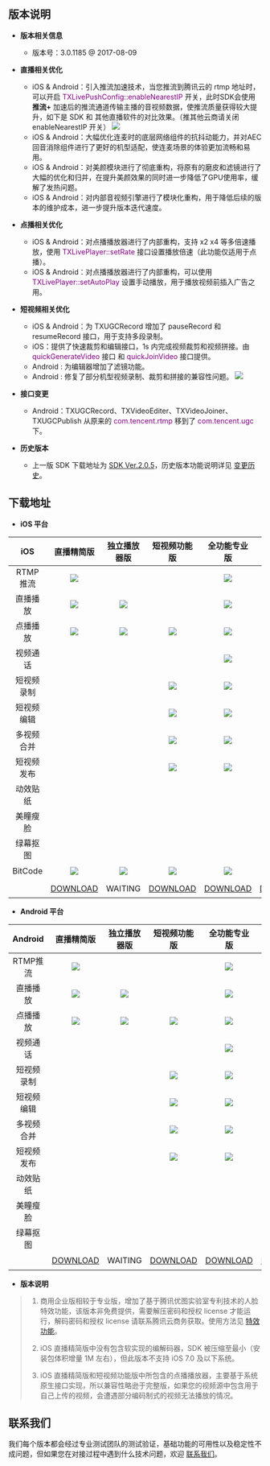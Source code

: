 ## 版本说明 
+ **版本相关信息**
  - 版本号：3.0.1185 @ 2017-08-09

+ **直播相关优化**
  - iOS & Android：引入推流加速技术，当您推流到腾讯云的 rtmp 地址时，可以开启 <font color='purple'>TXLivePushConfig::enableNearestIP</font> 开关，此时SDK会使用 **推流+** 加速后的推流通道传输主播的音视频数据，使推流质量获得较大提升，如下是 SDK 和 其他直播软件的对比效果。（推其他云商请关闭 enableNearestIP 开关）
![](//mc.qcloudimg.com/static/img/12e966a39dc5eba5701cb2e310b16ccb/image.jpg)
  - iOS & Android：大幅优化连麦时的底层网络组件的抗抖动能力，并对AEC回音消除组件进行了更好的机型适配，使连麦场景的体验更加流畅和易用。
  - iOS & Android：对美颜模块进行了彻底重构，将原有的磨皮和滤镜进行了大幅的优化和归并，在提升美颜效果的同时进一步降低了GPU使用率，缓解了发热问题。
  - iOS & Android：对内部音视频引擎进行了模块化重构，用于降低后续的版本的维护成本，进一步提升版本迭代速度。
  
+ **点播相关优化**
  - iOS & Android：对点播播放器进行了内部重构，支持 x2 x4 等多倍速播放，使用 <font color='purple'>TXLivePlayer::setRate</font> 接口设置播放倍速（此功能仅适用于点播）。
  - iOS & Android：对点播播放器进行了内部重构，可以使用 <font color='purple'>TXLivePlayer::setAutoPlay</font> 设置手动播放，用于播放视频前插入广告之用。

+ **短视频相关优化**
  - iOS & Android：为 TXUGCRecord 增加了 pauseRecord 和 resumeRecord 接口，用于支持多段录制。
  - iOS：提供了快速裁剪和编辑接口，1s 内完成视频裁剪和视频拼接。由 <font color='purple'>quickGenerateVideo</font> 接口 和 <font color='purple'>quickJoinVideo</font> 接口提供。
  - Android : 为编辑器增加了滤镜功能。
  - Android : 修复了部分机型视频录制、裁剪和拼接的兼容性问题。
![](//mc.qcloudimg.com/static/img/f2820e0ee0c5116b97f120a02203092f/image.png)

+ **接口变更**
  - Android：TXUGCRecord、TXVideoEditer、TXVideoJoiner、TXUGCPublish 从原来的 <font color='purple'>com.tencent.rtmp</font> 移到了 <font color='purple'>com.tencent.ugc</font> 下。

+ **历史版本**
  - 上一版 SDK 下载地址为 [SDK Ver.2.0.5](https://www.qcloud.com/document/product/454/10776)，历史版本功能说明详见 [变更历史](https://www.qcloud.com/document/product/454/7878)。


## 下载地址
<style>
table th:nth-of-type(1) {  width: 150px; }
table th:nth-of-type(2) {  width: 150px; }
table th:nth-of-type(3) {  width: 150px; }
table th:nth-of-type(4) {  width: 150px; }
table th:nth-of-type(5) {  width: 150px; }
table th:nth-of-type(6) {  width: 150px; }
table td { height: 35px; }
.markdown-text-box img {
    border: 0;
    max-width: 100%;
    height: auto;
    box-sizing: content-box;
    box-shadow: 0 0 0px #ccc;
    margin: 0px 0;
}
</style>

- **iOS 平台**

|     iOS        | 直播精简版 | 独立播放器版 | 短视频功能版 | 全功能专业版 | 商用企业版 |
| :------------: | :------------: | :--------------: | :--------------: | :---------------: | :-----------: |
| RTMP推流  |![](//mc.qcloudimg.com/static/img/a9bdba876321beb3c0ad270e67d41743/image.png) | | | ![](//mc.qcloudimg.com/static/img/a9bdba876321beb3c0ad270e67d41743/image.png)| ![](//mc.qcloudimg.com/static/img/a9bdba876321beb3c0ad270e67d41743/image.png)|
| 直播播放  |![](//mc.qcloudimg.com/static/img/a9bdba876321beb3c0ad270e67d41743/image.png) |![](//mc.qcloudimg.com/static/img/a9bdba876321beb3c0ad270e67d41743/image.png)| | ![](//mc.qcloudimg.com/static/img/a9bdba876321beb3c0ad270e67d41743/image.png)| ![](//mc.qcloudimg.com/static/img/a9bdba876321beb3c0ad270e67d41743/image.png)|
| 点播播放  |![](//mc.qcloudimg.com/static/img/2e00c5e35962f177efb87c8ed2c037dd/image.jpg) |![](//mc.qcloudimg.com/static/img/a9bdba876321beb3c0ad270e67d41743/image.png) |![](//mc.qcloudimg.com/static/img/2e00c5e35962f177efb87c8ed2c037dd/image.jpg)|![](//mc.qcloudimg.com/static/img/a9bdba876321beb3c0ad270e67d41743/image.png)|![](//mc.qcloudimg.com/static/img/a9bdba876321beb3c0ad270e67d41743/image.png)|
| 视频通话  ||||![](//mc.qcloudimg.com/static/img/a9bdba876321beb3c0ad270e67d41743/image.png)|![](//mc.qcloudimg.com/static/img/a9bdba876321beb3c0ad270e67d41743/image.png)|
| 短视频录制  |||![](//mc.qcloudimg.com/static/img/a9bdba876321beb3c0ad270e67d41743/image.png)|![](//mc.qcloudimg.com/static/img/a9bdba876321beb3c0ad270e67d41743/image.png)|![](//mc.qcloudimg.com/static/img/a9bdba876321beb3c0ad270e67d41743/image.png)|
| 短视频编辑  |||![](//mc.qcloudimg.com/static/img/a9bdba876321beb3c0ad270e67d41743/image.png)|![](//mc.qcloudimg.com/static/img/a9bdba876321beb3c0ad270e67d41743/image.png)|![](//mc.qcloudimg.com/static/img/a9bdba876321beb3c0ad270e67d41743/image.png)|
| 多视频合并  |||![](//mc.qcloudimg.com/static/img/a9bdba876321beb3c0ad270e67d41743/image.png)|![](//mc.qcloudimg.com/static/img/a9bdba876321beb3c0ad270e67d41743/image.png)|![](//mc.qcloudimg.com/static/img/a9bdba876321beb3c0ad270e67d41743/image.png)|
| 短视频发布  |||![](//mc.qcloudimg.com/static/img/a9bdba876321beb3c0ad270e67d41743/image.png)|![](//mc.qcloudimg.com/static/img/a9bdba876321beb3c0ad270e67d41743/image.png)|![](//mc.qcloudimg.com/static/img/a9bdba876321beb3c0ad270e67d41743/image.png)|
| 动效贴纸 |||||![](//mc.qcloudimg.com/static/img/a9bdba876321beb3c0ad270e67d41743/image.png)|
| 美瞳瘦脸 |||||![](//mc.qcloudimg.com/static/img/a9bdba876321beb3c0ad270e67d41743/image.png)|
| 绿幕抠图 |||||![](//mc.qcloudimg.com/static/img/a9bdba876321beb3c0ad270e67d41743/image.png)|
| BitCode |![](//mc.qcloudimg.com/static/img/a9bdba876321beb3c0ad270e67d41743/image.png)|![](//mc.qcloudimg.com/static/img/a9bdba876321beb3c0ad270e67d41743/image.png)|![](//mc.qcloudimg.com/static/img/a9bdba876321beb3c0ad270e67d41743/image.png)|![](//mc.qcloudimg.com/static/img/a9bdba876321beb3c0ad270e67d41743/image.png)||
| |[DOWNLOAD](http://liteavsdk-1252463788.cosgz.myqcloud.com/3.0/TXLiteAVSDK_Smart_iOS_3.0.1185.zip)| WAITING | [DOWNLOAD](http://liteavsdk-1252463788.cosgz.myqcloud.com/3.0/TXLiteAVSDK_UGC_iOS_3.0.1185.zip) | [DOWNLOAD](http://liteavsdk-1252463788.cosgz.myqcloud.com/3.0/TXLiteAVSDK_Professional_iOS_3.0.1185.zip)| [DOWNLOAD](http://liteavsdk-1252463788.cosgz.myqcloud.com/3.0/TXLiteAVSDK_Enterprise_iOS_Enc_3.0.1185.zip) | 


- **Android 平台**

|   Android    | 直播精简版 | 独立播放器版 | 短视频功能版 | 全功能专业版 | 商用企业版 |
| :------------: | :------------: | :--------------: | :--------------: | :---------------: | :-----------: |
| RTMP推流  |![](//mc.qcloudimg.com/static/img/a9bdba876321beb3c0ad270e67d41743/image.png) | | | ![](//mc.qcloudimg.com/static/img/a9bdba876321beb3c0ad270e67d41743/image.png)| ![](//mc.qcloudimg.com/static/img/a9bdba876321beb3c0ad270e67d41743/image.png)|
| 直播播放  |![](//mc.qcloudimg.com/static/img/a9bdba876321beb3c0ad270e67d41743/image.png) |![](//mc.qcloudimg.com/static/img/a9bdba876321beb3c0ad270e67d41743/image.png)| | ![](//mc.qcloudimg.com/static/img/a9bdba876321beb3c0ad270e67d41743/image.png)| ![](//mc.qcloudimg.com/static/img/a9bdba876321beb3c0ad270e67d41743/image.png)|
| 点播播放  |![](//mc.qcloudimg.com/static/img/a9bdba876321beb3c0ad270e67d41743/image.png) |![](//mc.qcloudimg.com/static/img/a9bdba876321beb3c0ad270e67d41743/image.png) |![](//mc.qcloudimg.com/static/img/a9bdba876321beb3c0ad270e67d41743/image.png)|![](//mc.qcloudimg.com/static/img/a9bdba876321beb3c0ad270e67d41743/image.png)|![](//mc.qcloudimg.com/static/img/a9bdba876321beb3c0ad270e67d41743/image.png)|
| 视频通话  ||||![](//mc.qcloudimg.com/static/img/a9bdba876321beb3c0ad270e67d41743/image.png)|![](//mc.qcloudimg.com/static/img/a9bdba876321beb3c0ad270e67d41743/image.png)|
| 短视频录制  |||![](//mc.qcloudimg.com/static/img/a9bdba876321beb3c0ad270e67d41743/image.png)|![](//mc.qcloudimg.com/static/img/a9bdba876321beb3c0ad270e67d41743/image.png)|![](//mc.qcloudimg.com/static/img/a9bdba876321beb3c0ad270e67d41743/image.png)|
| 短视频编辑  |||![](//mc.qcloudimg.com/static/img/a9bdba876321beb3c0ad270e67d41743/image.png)|![](//mc.qcloudimg.com/static/img/a9bdba876321beb3c0ad270e67d41743/image.png)|![](//mc.qcloudimg.com/static/img/a9bdba876321beb3c0ad270e67d41743/image.png)|
| 多视频合并  |||![](//mc.qcloudimg.com/static/img/a9bdba876321beb3c0ad270e67d41743/image.png)|![](//mc.qcloudimg.com/static/img/a9bdba876321beb3c0ad270e67d41743/image.png)|![](//mc.qcloudimg.com/static/img/a9bdba876321beb3c0ad270e67d41743/image.png)|
| 短视频发布  |||![](//mc.qcloudimg.com/static/img/a9bdba876321beb3c0ad270e67d41743/image.png)|![](//mc.qcloudimg.com/static/img/a9bdba876321beb3c0ad270e67d41743/image.png)|![](//mc.qcloudimg.com/static/img/a9bdba876321beb3c0ad270e67d41743/image.png)|
| 动效贴纸 |||||![](//mc.qcloudimg.com/static/img/a9bdba876321beb3c0ad270e67d41743/image.png)|
| 美瞳瘦脸 |||||![](//mc.qcloudimg.com/static/img/a9bdba876321beb3c0ad270e67d41743/image.png)|
| 绿幕抠图 |||||![](//mc.qcloudimg.com/static/img/a9bdba876321beb3c0ad270e67d41743/image.png)|
| |[DOWNLOAD](http://liteavsdk-1252463788.cosgz.myqcloud.com/3.0/LiteAVSDK_Smart_Android_3.0.1185.zip)| WAITING | [DOWNLOAD](http://liteavsdk-1252463788.cosgz.myqcloud.com/3.0/LiteAVSDK_UGC_Android_3.0.1185.zip) | [DOWNLOAD](http://liteavsdk-1252463788.cosgz.myqcloud.com/3.0/LiteAVSDK_Professional_Android_3.0.1185.zip)| [DOWNLOAD](http://liteavsdk-1252463788.cosgz.myqcloud.com/3.0/LiteAVSDK_Enterprise_Android_Enc_3.0.1185.zip) | 

- **版本说明**

> 1. 商用企业版相较于专业版，增加了基于腾讯优图实验室专利技术的人脸特效功能，该版本非免费提供，需要解压密码和授权 license 才能运行，解码密码和授权 license 请联系腾讯云商务获取。使用方法见 [特效功能](https://www.qcloud.com/document/product/454/9018)。
>  
> 2. iOS 直播精简版中没有包含软实现的编解码器，SDK 被压缩至最小（安装包体积增量 1M 左右），但此版本不支持 iOS 7.0 及以下系统。
>  
> 3. iOS 直播精简版和短视频功能版中所包含的点播播放器，主要基于系统原生接口实现，所以兼容性略逊于完整版，如果您的视频源中包含用于自己上传的视频，会遭遇部分编码制式的视频无法播放的情况。


## 联系我们
我们每个版本都会经过专业测试团队的测试验证，基础功能的可用性以及稳定性不成问题，但如果您在对接过程中遇到什么技术问题，欢迎 [联系我们](https://www.qcloud.com/document/product/454/7998)。

